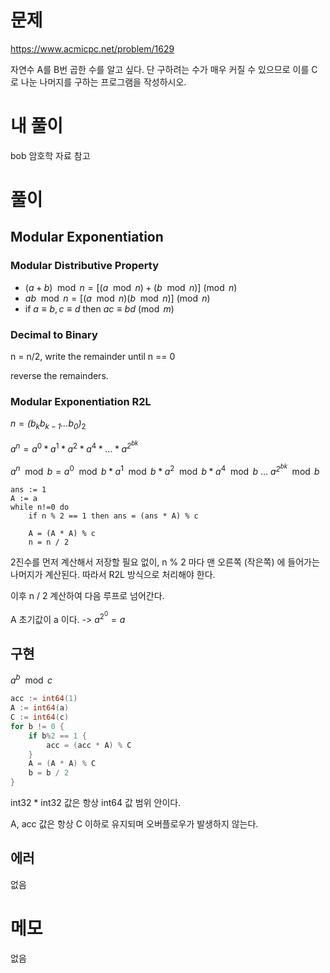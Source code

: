 # 문제

https://www.acmicpc.net/problem/1629

자연수 A를 B번 곱한 수를 알고 싶다. 단 구하려는 수가 매우 커질 수 있으므로 이를 C로 나눈 나머지를 구하는 프로그램을 작성하시오.

# 내 풀이

bob 암호학 자료 참고

# 풀이

## Modular Exponentiation

### Modular Distributive Property

- $(a + b) \mod n = [(a \mod n) + (b \mod n)] \pmod n$
- $ab \mod n = [(a \mod n)(b \mod n)] \pmod n$
- if $a \equiv b , c \equiv d$ then $ac \equiv bd \pmod m$

### Decimal to Binary

n = n/2, write the remainder until n == 0

reverse the remainders.

### Modular Exponentiation R2L

$n = \mathit{(\mathit{b}_{k}\mathit{b}_{k-1}...\mathit{b}_{0})}_{2}$

$a^n = a^0 * a^1 * a^2 * a^4 * ... * a^\mathit{2^\mathit{bk}}$

$a^n \mod b = a^0 \mod b * a^1 \mod b * a^2 \mod b * a^4 \mod b \ ... \ a^\mathit{2^\mathit{bk}} \mod b$

```
ans := 1
A := a
while n!=0 do
    if n % 2 == 1 then ans = (ans * A) % c

    A = (A * A) % c
    n = n / 2
```

2진수를 먼저 계산해서 저장할 필요 없이, n % 2 마다 맨 오른쪽 (작은쪽) 에 들어가는 나머지가 계산된다. 따라서 R2L 방식으로 처리해야 한다.

이후 n / 2 계산하여 다음 루프로 넘어간다.

A 초기값이 a 이다. -> $a^{2^0} = a$

## 구현
$a^b \mod c$
```go
acc := int64(1)
A := int64(a)
C := int64(c)
for b != 0 {
    if b%2 == 1 {
        acc = (acc * A) % C
    }
    A = (A * A) % C
    b = b / 2
}
```
int32 * int32 값은 항상 int64 값 범위 안이다.

A, acc 값은 항상 C 이하로 유지되며 오버플로우가 발생하지 않는다.

## 에러

없음

# 메모

없음
